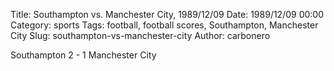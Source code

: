 Title: Southampton vs. Manchester City, 1989/12/09
Date: 1989/12/09 00:00
Category: sports
Tags: football, football scores, Southampton, Manchester City
Slug: southampton-vs-manchester-city
Author: carbonero


Southampton 2 - 1 Manchester City
